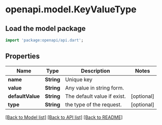 # openapi.model.KeyValueType

## Load the model package
```dart
import 'package:openapi/api.dart';
```

## Properties
Name | Type | Description | Notes
------------ | ------------- | ------------- | -------------
**name** | **String** | Unique key | 
**value** | **String** | Any value in string form. | 
**defaultValue** | **String** | The default value if exist. | [optional] 
**type** | **String** | the type of the request. | [optional] 

[[Back to Model list]](../README.md#documentation-for-models) [[Back to API list]](../README.md#documentation-for-api-endpoints) [[Back to README]](../README.md)


